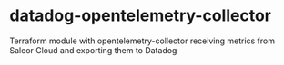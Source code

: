 # datadog-opentelemetry-collector
Terraform module with opentelemetry-collector receiving metrics from Saleor Cloud and exporting them to Datadog

